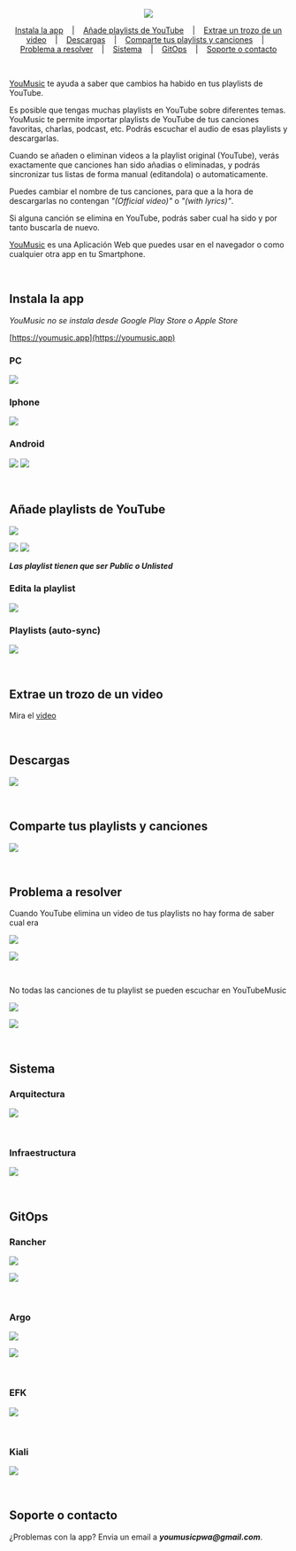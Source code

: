 <p align=center>

  <img src="logo.png"/>

</p>


<p align="center">
  <a href="#instala-la-app">Instala la app</a>
  &nbsp;&nbsp;&nbsp;|&nbsp;&nbsp;&nbsp;
  <a href="#añade-playlists-de-youtube">Añade playlists de YouTube</a>
  &nbsp;&nbsp;&nbsp;|&nbsp;&nbsp;&nbsp;
  <a href="#extrae-un-trozo-de-un-video">Extrae un trozo de un video</a>
  &nbsp;&nbsp;&nbsp;|&nbsp;&nbsp;&nbsp;
  <a href="#descargas">Descargas</a>
  &nbsp;&nbsp;&nbsp;|&nbsp;&nbsp;&nbsp;
  <a href="#comparte-tus-playlists-y-canciones">Comparte tus playlists y canciones</a>
  &nbsp;&nbsp;&nbsp;|&nbsp;&nbsp;&nbsp;
  <a href="#problema-a-resolver">Problema a resolver</a>
  &nbsp;&nbsp;&nbsp;|&nbsp;&nbsp;&nbsp;
  <a href="#sistema">Sistema</a>
  &nbsp;&nbsp;&nbsp;|&nbsp;&nbsp;&nbsp;
  <a href="#gitops">GitOps</a>
  &nbsp;&nbsp;&nbsp;|&nbsp;&nbsp;&nbsp;
  <a href="#soporte-o-contacto">Soporte o contacto</a>
</p>

<br>

[YouMusic](https://youmusic.app) te ayuda a saber que cambios ha habido en tus playlists de YouTube. 

Es posible que tengas muchas playlists en YouTube sobre diferentes temas. YouMusic te permite importar playlists de YouTube de tus canciones favoritas, charlas, podcast, etc. Podrás escuchar el audio de esas playlists y descargarlas.

Cuando se añaden o eliminan videos a la playlist original (YouTube), verás exactamente que canciones han sido añadias o eliminadas, y podrás sincronizar tus listas de forma manual (editandola) o automaticamente.

Puedes cambiar el nombre de tus canciones, para que a la hora de descargarlas no contengan _"(Official video)"_ o _"(with lyrics)"_.

Si alguna canción se elimina en YouTube, podrás saber cual ha sido y por tanto buscarla de nuevo.

[YouMusic](https://youmusic.app) es una Aplicación Web que puedes usar en el navegador o como cualquier otra app en tu Smartphone.


<br>

## Instala la app
_YouMusic no se instala desde Google Play Store o Apple Store_

[https://youmusic.app](https://youmusic.app)

### PC
![](installDesktop.gif)

### Iphone
![](installIphone.gif)

### Android
![](installAndroidAuto.gif)
![](installAndroidManual.gif)


<br>

## Añade playlists de YouTube
![](addPlaylist.gif)

![](publicPlaylists.png)
![](publicPlaylists2.png)

**_Las playlist tienen que ser Public o Unlisted_**


### Edita la playlist
![](editAndSync.gif)

### Playlists (auto-sync)
![](auto-sync.gif)


<br>

## Extrae un trozo de un video
Mira el [video](https://youtu.be/xWxEDVjj5b8)


<br>

## Descargas
![](downloads.gif)


<br>

## Comparte tus playlists y canciones
![](share.gif)


<br>

## Problema a resolver

Cuando YouTube elimina un video de tus playlists no hay forma de saber cual era

<p>
  <img src="youtubeRemovedVideos.png"/>
</p>

<p>
  <img src="youtubeRemovedVideos2.png"/>
</p>

<br>

No todas las canciones de tu playlist se pueden escuchar en YouTubeMusic

<p>
  <img src="youtubeMusicNotPlayable.png"/>
</p>

<p>
  <img src="youtubeMusicNotPlayable2.png"/>
</p>


<br>

## Sistema
### Arquitectura
<p>
  <img src="platformArchitecture.png"/>
</p>

<br>

### Infraestructura
<p>
  <img src="platformInfrastructure.png"/>
</p>

<br>

## GitOps
### Rancher
<p>
  <img src="rancher-cluster.png"/>
</p>
<p>
  <img src="rancher-youmusic.png"/>
</p>

<br>

### Argo
<p>
  <img src="argo-youmusic.png"/>
</p>
<p>
  <img src="argo-youmusic-playlists.png"/>
</p>

<br>

### EFK
<p>
  <img src="kibana-youmusic.png"/>
</p>

<br>

### Kiali
<p>
  <img src="kiali-youmusic.png"/>
</p>

<br>

## Soporte o contacto

¿Problemas con la app? Envia un email a **_youmusicpwa@gmail.com_**.

